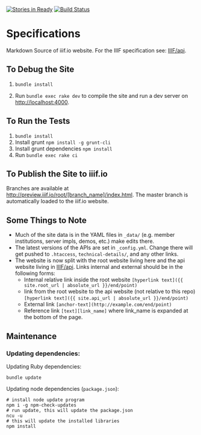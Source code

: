 [![Stories in Ready](https://badge.waffle.io/IIIF/website.png?label=ready&title=Ready)](https://waffle.io/IIIF/website)
[![Build Status](https://travis-ci.org/IIIF/website.svg?branch=master)](https://travis-ci.org/IIIF/website)

# Specifications

Markdown Source of iiif.io website. For the IIIF specification see: [IIIF/api](https://github.com/IIIF/api).

## To Debug the Site

 1. `bundle install`

 2. Run `bundle exec rake dev` to compile the site and run a dev server on [http://localhost:4000](http://localhost:4000).

## To Run the Tests

 1. `bundle install`
 2. Install grunt `npm install -g grunt-cli`
 3. Install grunt dependencies `npm install`
 4. Run ```bundle exec rake ci```

## To Publish the Site to iiif.io

Branches are available at http://preview.iiif.io/root/[branch_name]/index.html. The master branch is automatically loaded to the iiif.io website.

## Some Things to Note

 * Much of the site data is in the YAML files in `_data/` (e.g. member institutions, server impls, demos, etc.) make edits there.
 * The latest versions of the APIs are set in `_config.yml`. Change there will get pushed to `.htaccess`, `technical-details/`, and any other links.
 * The website is now split with the root website living here and the api website living in [IIIF/api](https://github.com/IIIF/api). Links internal and external should be in the following forms:
    * Internal relative link inside the root website `[hyperlink text]({{ site.root_url | absolute_url }}/end/point)`
    * link from the root website to the api website (not relative to this repo) `[hyperlink text]({{ site.api_url | absolute_url }}/end/point)`
    * External link `[anchor-text](http://example.com/end/point)`
    * Reference link `[text][link_name]` where link_name is expanded at the bottom of the page.


## Maintenance

### Updating dependencies:

Updating Ruby dependencies:

```bundle update```

Updating node dependencies (`package.json`):

```
# install node update program
npm i -g npm-check-updates
# run update, this will update the package.json
ncu -u
# this will update the installed libraries
npm install
```
